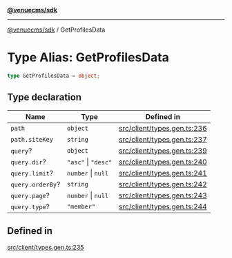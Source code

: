 [**@venuecms/sdk**](../Index.md)

***

[@venuecms/sdk](../Index.md) / GetProfilesData

# Type Alias: GetProfilesData

```ts
type GetProfilesData = object;
```

## Type declaration

| Name | Type | Defined in |
| ------ | ------ | ------ |
| `path` | `object` | [src/client/types.gen.ts:236](https://github.com/venuecms/sdk/blob/535f6cc6bb8e343eb77f7a779e895c729df808ed/src/client/types.gen.ts#L236) |
| `path.siteKey` | `string` | [src/client/types.gen.ts:237](https://github.com/venuecms/sdk/blob/535f6cc6bb8e343eb77f7a779e895c729df808ed/src/client/types.gen.ts#L237) |
| `query`? | `object` | [src/client/types.gen.ts:239](https://github.com/venuecms/sdk/blob/535f6cc6bb8e343eb77f7a779e895c729df808ed/src/client/types.gen.ts#L239) |
| `query.dir`? | `"asc"` \| `"desc"` | [src/client/types.gen.ts:240](https://github.com/venuecms/sdk/blob/535f6cc6bb8e343eb77f7a779e895c729df808ed/src/client/types.gen.ts#L240) |
| `query.limit`? | `number` \| `null` | [src/client/types.gen.ts:241](https://github.com/venuecms/sdk/blob/535f6cc6bb8e343eb77f7a779e895c729df808ed/src/client/types.gen.ts#L241) |
| `query.orderBy`? | `string` | [src/client/types.gen.ts:242](https://github.com/venuecms/sdk/blob/535f6cc6bb8e343eb77f7a779e895c729df808ed/src/client/types.gen.ts#L242) |
| `query.page`? | `number` \| `null` | [src/client/types.gen.ts:243](https://github.com/venuecms/sdk/blob/535f6cc6bb8e343eb77f7a779e895c729df808ed/src/client/types.gen.ts#L243) |
| `query.type`? | `"member"` | [src/client/types.gen.ts:244](https://github.com/venuecms/sdk/blob/535f6cc6bb8e343eb77f7a779e895c729df808ed/src/client/types.gen.ts#L244) |

## Defined in

[src/client/types.gen.ts:235](https://github.com/venuecms/sdk/blob/535f6cc6bb8e343eb77f7a779e895c729df808ed/src/client/types.gen.ts#L235)
